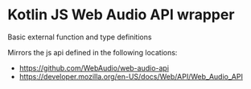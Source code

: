 # Kotlin JS Web Audio API wrapper

Basic external function and type definitions

Mirrors the js api defined in the following locations:
- https://github.com/WebAudio/web-audio-api
- https://developer.mozilla.org/en-US/docs/Web/API/Web_Audio_API